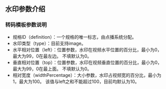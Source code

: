 ## 水印参数介绍

### 转码模板参数说明
+ 规格ID（definition）：一个规格的唯一标志，由点播系统分配。
+ 水印类型（type）：目前支持image。
+ 水平相对位置（left）：位置参数，水印在视频水平位置的百分比，最小为0，最大为99，0在最左边。 不填默认为0。
+ 垂直相对位置（top）：位置参数，水印在视频垂直位置的百分比，最小为0，最大为99，0在最上面。 不填默认为0。
+ 相对宽度（widthPercentage）：大小参数，水印占视频宽的百分比，最小为1，最大为100。 该值与left之和不能超过100，目前均默认为10。
